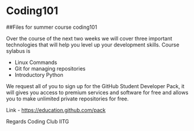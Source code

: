 # Coding101
##Files for summer course coding101

Over the course of the next two weeks we will cover three important technologies that will help you level up your development skills.
Course sylabus is
-  Linux Commands
- Git for managing repositories
- Introductory Python

We request all of you to sign up for the GitHub Student Developer Pack, it will gives you access to premium services and software for free and allows you to make unlimited private repositories for free.

Link - https://education.github.com/pack

Regards
Coding Club IITG